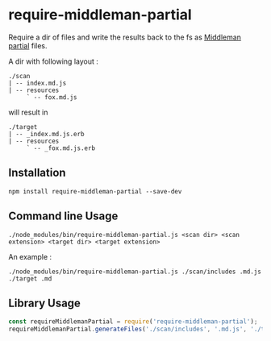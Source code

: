 # require-middleman-partial

Require a dir of files and write the results back to the fs as 
[Middleman](https://middlemanapp.com/) [partial](https://middlemanapp.com/basics/partials/) files.
  
A dir with following layout : 

```
./scan
| -- index.md.js
| -- resources
     ` -- fox.md.js
```

will result in 

```
./target
| -- _index.md.js.erb
| -- resources
     ` -- _fox.md.js.erb
```



## Installation

```shell
npm install require-middleman-partial --save-dev
```

## Command line Usage

```shell
./node_modules/bin/require-middleman-partial.js <scan dir> <scan extension> <target dir> <target extension>
```

An example :

```shell
./node_modules/bin/require-middleman-partial.js ./scan/includes .md.js ./target .md
```

## Library Usage

```js
const requireMiddlemanPartial = require('require-middleman-partial');
requireMiddlemanPartial.generateFiles('./scan/includes', '.md.js', './target', '.md');
```
